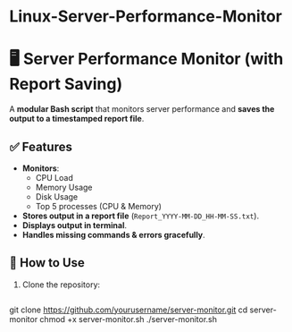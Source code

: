 # Linux-Server-Performance-Monitor
# 🖥️ Server Performance Monitor (with Report Saving)

A **modular Bash script** that monitors server performance and **saves the output to a timestamped report file**.

## ✅ Features
- **Monitors**:
  - CPU Load
  - Memory Usage
  - Disk Usage
  - Top 5 processes (CPU & Memory)
- **Stores output in a report file** (`Report_YYYY-MM-DD_HH-MM-SS.txt`).
- **Displays output in terminal**.
- **Handles missing commands & errors gracefully**.

## 🚀 How to Use

1. Clone the repository:
   ```bash
  git clone https://github.com/yourusername/server-monitor.git
  cd server-monitor
  chmod +x server-monitor.sh
  ./server-monitor.sh
